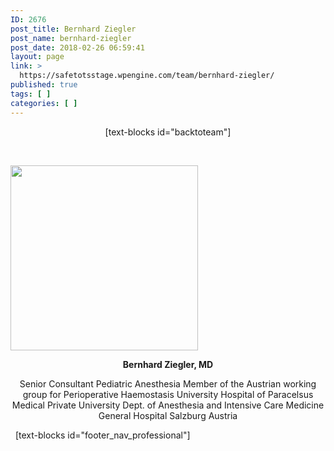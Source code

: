 ```yaml
---
ID: 2676
post_title: Bernhard Ziegler
post_name: bernhard-ziegler
post_date: 2018-02-26 06:59:41
layout: page
link: >
  https://safetotsstage.wpengine.com/team/bernhard-ziegler/
published: true
tags: [ ]
categories: [ ]
---
```

<p style="text-align: center;">
  [text-blocks id="backtoteam"]
</p>   

<img class="size-medium wp-image-2677 aligncenter" src="https://jelfgen.wpengine.com/wp-content/uploads/2018/02/Bernhard-Ziegler-Portrait-300x296.png" alt="" width="300" height="296" /> <p style="text-align: center;">
  <strong>Bernhard Ziegler, MD</strong>
</p>

<p style="text-align: center;">
  Senior Consultant Pediatric Anesthesia Member of the Austrian working group for Perioperative Haemostasis University Hospital of Paracelsus Medical Private University Dept. of Anesthesia and Intensive Care Medicine General Hospital Salzburg Austria
</p>   [text-blocks id="footer_nav_professional"]